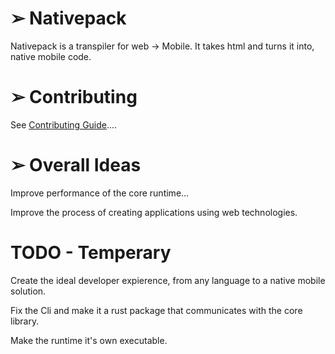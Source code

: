 # ➢ Nativepack

Nativepack is a transpiler for web -> Mobile. It takes html and turns it into, native mobile code.

# ➢ Contributing

See [Contributing Guide](.github/contributing.md)....

# ➢ Overall Ideas

Improve performance of the core runtime...

Improve the process of creating applications using web technologies.

# TODO - Temperary

Create the ideal developer expierence, from any language to a native mobile solution.

Fix the Cli and make it a rust package that communicates with the core library.

Make the runtime it's own executable.
